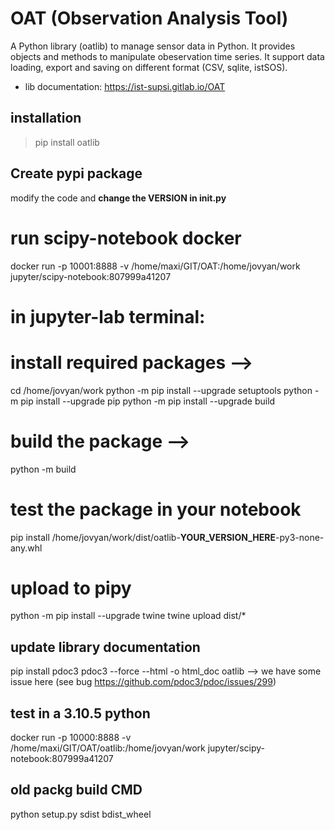 # OAT (Observation Analysis Tool)

A Python library (oatlib) to manage sensor data in Python.
It provides objects and methods to manipulate
obeservation time series. It support data loading, export and saving
on different format (CSV, sqlite, istSOS).

- lib documentation: https://ist-supsi.gitlab.io/OAT

## installation

> pip install oatlib

## Create pypi package

modify the code and
**change the VERSION in **init**.py**

# run scipy-notebook docker

docker run -p 10001:8888 -v /home/maxi/GIT/OAT:/home/jovyan/work jupyter/scipy-notebook:807999a41207

# in jupyter-lab terminal:

# install required packages -->
cd /home/jovyan/work
python -m pip install --upgrade setuptools
python -m pip install --upgrade pip
python -m pip install --upgrade build

# build the package -->
python -m build

# test the package in your notebook

pip install /home/jovyan/work/dist/oatlib-**YOUR_VERSION_HERE**-py3-none-any.whl

# upload to pipy

python -m pip install --upgrade twine
twine upload dist/\*

## update library documentation

pip install pdoc3
pdoc3 --force --html -o html_doc oatlib
--> we have some issue here (see bug https://github.com/pdoc3/pdoc/issues/299)

## test in a 3.10.5 python

docker run -p 10000:8888 -v /home/maxi/GIT/OAT/oatlib:/home/jovyan/work jupyter/scipy-notebook:807999a41207

## old packg build CMD

python setup.py sdist bdist_wheel
